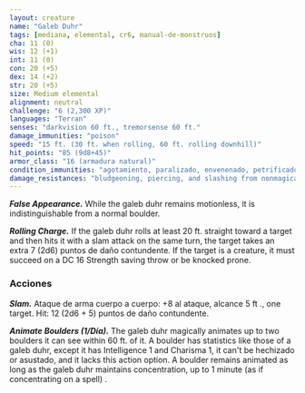 ```yaml
---
layout: creature
name: "Galeb Duhr"
tags: [mediana, elemental, cr6, manual-de-monstruos]
cha: 11 (0)
wis: 12 (+1)
int: 11 (0)
con: 20 (+5)
dex: 14 (+2)
str: 20 (+5)
size: Medium elemental
alignment: neutral
challenge: "6 (2,300 XP)"
languages: "Terran"
senses: "darkvision 60 ft., tremorsense 60 ft."
damage_immunities: "poison"
speed: "15 ft. (30 ft. when rolling, 60 ft. rolling downhill)"
hit_points: "85 (9d8+45)"
armor_class: "16 (armadura natural)"
condition_immunities: "agotamiento, paralizado, envenenado, petrificado"
damage_resistances: "bludgeoning, piercing, and slashing from nonmagical weapons"
---
```


***False Appearance.*** While the galeb duhr remains motionless, it is indistinguishable from a normal boulder.

***Rolling Charge.*** If the galeb duhr rolls at least 20 ft. straight toward a target and then hits it with a slam attack on the same turn, the target takes an extra 7 (2d6) puntos de daño contundente. If the target is a creature, it must succeed on a DC 16 Strength saving throw or be knocked prone.

### Acciones

***Slam.*** Ataque de arma cuerpo a cuerpo: +8 al ataque, alcance 5 ft ., one target. Hit: 12 (2d6 + 5) puntos de daño contundente.

***Animate Boulders (1/Día).*** The galeb duhr magically animates up to two boulders it can see within 60 ft. of it. A boulder has statistics like those of a galeb duhr, except it has Intelligence 1 and Charisma 1, it can't be hechizado or asustado, and it lacks this action option. A boulder remains animated as long as the galeb duhr maintains concentration, up to 1 minute (as if concentrating on a spell) .